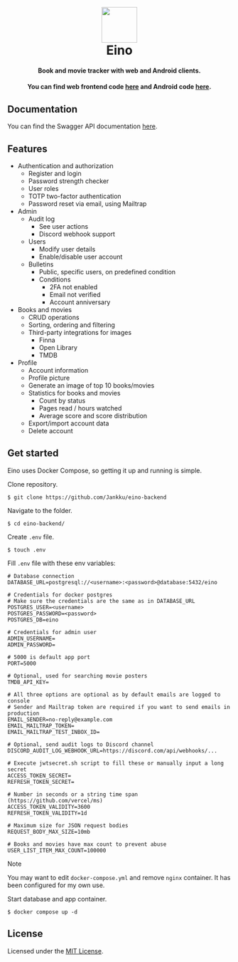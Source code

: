 <h1 align="center">
<br>
  <img src="https://user-images.githubusercontent.com/29043938/162579519-748732e4-51b3-42f4-b04b-a015520f80a8.png" style="width: 80px;" />
<br>
Eino
</h1>
<div align="center">
<h4>Book and movie tracker with web and Android clients.</h4>
<h4>You can find web frontend code <a href="https://github.com/jankku/eino-web/">here</a> and Android code <a href="https://github.com/jankku/eino-android/">here</a>.</h4>
</div>

## Documentation

You can find the Swagger API documentation [here](https://eino.jankku.fi/api/v2/docs/).

## Features

- Authentication and authorization
  - Register and login
  - Password strength checker
  - User roles
  - TOTP two-factor authentication
  - Password reset via email, using Mailtrap
- Admin
  - Audit log
    - See user actions
    - Discord webhook support
  - Users
    - Modify user details
    - Enable/disable user account
  - Bulletins
    - Public, specific users, on predefined condition
    - Conditions
      - 2FA not enabled
      - Email not verified
      - Account anniversary
- Books and movies
  - CRUD operations
  - Sorting, ordering and filtering
  - Third-party integrations for images
    - Finna
    - Open Library
    - TMDB
- Profile
  - Account information
  - Profile picture
  - Generate an image of top 10 books/movies
  - Statistics for books and movies
    - Count by status
    - Pages read / hours watched
    - Average score and score distribution
  - Export/import account data
  - Delete account

## Get started

Eino uses Docker Compose, so getting it up and running is simple.

Clone repository.
```
$ git clone https://github.com/Jankku/eino-backend
```

Navigate to the folder.
```
$ cd eino-backend/
```

Create `.env` file.
```
$ touch .env
```

Fill `.env` file with these env variables:

```
# Database connection 
DATABASE_URL=postgresql://<username>:<password>@database:5432/eino

# Credentials for docker postgres
# Make sure the credentials are the same as in DATABASE_URL
POSTGRES_USER=<username>
POSTGRES_PASSWORD=<password>
POSTGRES_DB=eino

# Credentials for admin user
ADMIN_USERNAME=
ADMIN_PASSWORD=

# 5000 is default app port
PORT=5000

# Optional, used for searching movie posters
TMDB_API_KEY=

# All three options are optional as by default emails are logged to console
# Sender and Mailtrap token are required if you want to send emails in production
EMAIL_SENDER=no-reply@example.com
EMAIL_MAILTRAP_TOKEN=
EMAIL_MAILTRAP_TEST_INBOX_ID=

# Optional, send audit logs to Discord channel
DISCORD_AUDIT_LOG_WEBHOOK_URL=https://discord.com/api/webhooks/...

# Execute jwtsecret.sh script to fill these or manually input a long secret
ACCESS_TOKEN_SECRET=
REFRESH_TOKEN_SECRET=

# Number in seconds or a string time span (https://github.com/vercel/ms)
ACCESS_TOKEN_VALIDITY=3600
REFRESH_TOKEN_VALIDITY=1d

# Maximum size for JSON request bodies
REQUEST_BODY_MAX_SIZE=10mb

# Books and movies have max count to prevent abuse
USER_LIST_ITEM_MAX_COUNT=100000
```

> [!NOTE]
> You may want to edit `docker-compose.yml` and remove `nginx` container. It has been configured for my own use.

Start database and app container.
```
$ docker compose up -d
```

## License
Licensed under the [MIT License](https://github.com/Jankku/eino-backend/blob/master/LICENSE.md).
